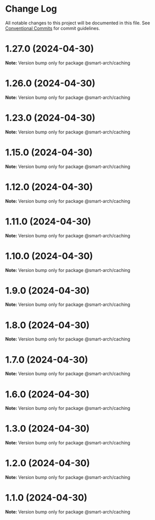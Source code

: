 # Change Log

All notable changes to this project will be documented in this file.
See [Conventional Commits](https://conventionalcommits.org) for commit guidelines.

# 1.27.0 (2024-04-30)

**Note:** Version bump only for package @smart-arch/caching





# 1.26.0 (2024-04-30)

**Note:** Version bump only for package @smart-arch/caching





# 1.23.0 (2024-04-30)

**Note:** Version bump only for package @smart-arch/caching





# 1.15.0 (2024-04-30)

**Note:** Version bump only for package @smart-arch/caching





# 1.12.0 (2024-04-30)

**Note:** Version bump only for package @smart-arch/caching





# 1.11.0 (2024-04-30)

**Note:** Version bump only for package @smart-arch/caching





# 1.10.0 (2024-04-30)

**Note:** Version bump only for package @smart-arch/caching





# 1.9.0 (2024-04-30)

**Note:** Version bump only for package @smart-arch/caching





# 1.8.0 (2024-04-30)

**Note:** Version bump only for package @smart-arch/caching





# 1.7.0 (2024-04-30)

**Note:** Version bump only for package @smart-arch/caching





# 1.6.0 (2024-04-30)

**Note:** Version bump only for package @smart-arch/caching





# 1.3.0 (2024-04-30)

**Note:** Version bump only for package @smart-arch/caching





# 1.2.0 (2024-04-30)

**Note:** Version bump only for package @smart-arch/caching





# 1.1.0 (2024-04-30)

**Note:** Version bump only for package @smart-arch/caching
